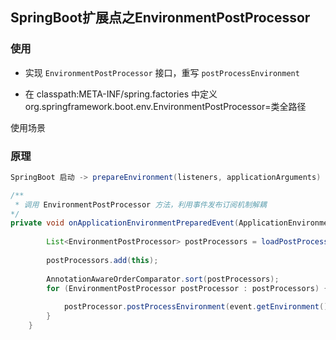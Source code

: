 ## SpringBoot扩展点之EnvironmentPostProcessor

### 使用

* 实现 `EnvironmentPostProcessor` 接口，重写 `postProcessEnvironment`

* 在 classpath:META-INF/spring.factories 中定义 org.springframework.boot.env.EnvironmentPostProcessor=类全路径

使用场景



### 原理

```java
SpringBoot 启动 -> prepareEnvironment(listeners, applicationArguments) -> push ApplicationEnvironmentPreparedEvent 事件 -> ConfigFileApplicationListener.onApplicationEnvironmentPreparedEvent 

/**
 * 调用 EnvironmentPostProcessor 方法，利用事件发布订阅机制解耦
*/
private void onApplicationEnvironmentPreparedEvent(ApplicationEnvironmentPreparedEvent event) {
 
		List<EnvironmentPostProcessor> postProcessors = loadPostProcessors();
 
		postProcessors.add(this);
 
		AnnotationAwareOrderComparator.sort(postProcessors);
		for (EnvironmentPostProcessor postProcessor : postProcessors) {
 
			postProcessor.postProcessEnvironment(event.getEnvironment(), event.getSpringApplication());
		}
	}
```



